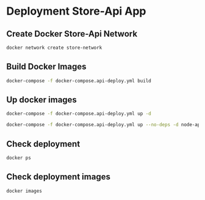
# Deployment Store-Api App
## Create Docker Store-Api Network
```sh
docker network create store-network
```
## Build Docker Images
```sh
docker-compose -f docker-compose.api-deploy.yml build
```
## Up docker images
```sh
docker-compose -f docker-compose.api-deploy.yml up -d

docker-compose -f docker-compose.api-deploy.yml up --no-deps -d node-app
```

## Check deployment
```sh
docker ps
```

## Check deployment images
```sh
docker images
```